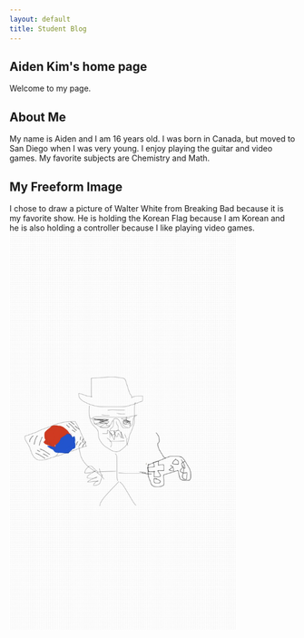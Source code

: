 ```yaml
---
layout: default
title: Student Blog
---
```



## Aiden Kim's home page
Welcome to my page.

## About Me
My name is Aiden and I am 16 years old. I was born in Canada, but moved to San Diego when I was very young. I enjoy playing the guitar and video games. My favorite subjects are Chemistry and Math.

## My Freeform Image
I chose to draw a picture of Walter White from Breaking Bad because it is my favorite show. He is holding the Korean Flag because I am Korean and he is also holding a controller because I like playing video games.
<img src = "images/freeform.jpg" Width="400" height = "700">